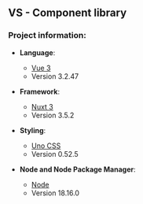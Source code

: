## VS - Component library

### Project information:

-   **Language**:

    -   [Vue 3](https://vuejs.org/)
    -   Version 3.2.47

-   **Framework**:

    -   [Nuxt 3](https://nuxt.com/)
    -   Version 3.5.2

-   **Styling**:

    -   [Uno CSS](https://unocss.dev/)
    -   Version 0.52.5

-   **Node and Node Package Manager**:

    -   [Node](https://nodejs.org/dist/v18.16.0/)
    -   Version 18.16.0
